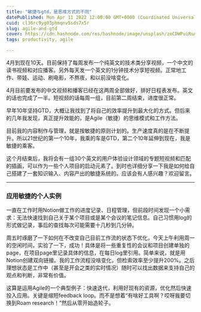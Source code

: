 ```yaml
---
title: "敏捷与gtd，是思维方式的不同"
datePublished: Mon Apr 11 2022 12:00:00 GMT+0000 (Coordinated Universal Time)
cuid: cl36rc9yg03phmqnv5sds7x5r
slug: agile-and-gtd
cover: https://cdn.hashnode.com/res/hashnode/image/unsplash/zoCDWPuiRuA/upload/v1652586486960/-aWCXxbxq.jpeg
tags: productivity, agile

---
```


4月到现在10天。目前保持了每周发布一个纯英文的技术类分享视频，一个中文的读书视频和对应播客。另外每天发一个英文的1分钟技术分享短视频。正常地工作、带娃、运动、刷电影，不熬夜，和以前没啥变化。

4月目前要发布的中文视频和播客已经在这两周全部做好，排好日程表发布。英文的话也完成了一半。短视频的话每周一组，目前第二周结束，进度很正常。

早年10年坚持GTD，大概让我找到了将自己的效率提升到最大化的方式。但后来的几年我发现，真正提升效能的，是Agile（敏捷）的思维模式和工作方法。

目前我的内容制作与管理，就是按敏捷的原则计划的。生产速度真的是在不断提升。所以21世纪的第一个10年，我乘的车是GTD，第二个10年延伸到现在，我是敏捷的乘客。

这个月结束后，我将会有一组30个英文的用户体验设计领域的专题短视频和匹配的插画，可以作为一些个人项目的启动元素了。到时也详细分享一下我是如何给自己搭建了一套知识输入、内容产出的敏捷系统的。应该会有人感兴趣？欢迎留言。

***
### 应用敏捷的个人实例
一直在工作时用Notion做工作的进度记录、日程管理，但前段时间发现一个小需求：无法快速找到自己关于某个项目或是某个会议的笔记信息。自己习惯用log的形式做记录，事后的查找每次可能需要十几秒到几分钟。

周五时琢磨了一下如何在不改变自己目前工作流的状态下优化，今天上午利用周一的空闲时间，实验了一下，成功！具体是将一些重复性的会议和项目创建单独的page，在项目page里记录具体的信息，在每日log里引用。简单来说，就是用Notion创建双向链接。我的工作流程没啥变化，但检索效率至少提升200%。之后理想状态是工作中（甚至是开会之类的实时情况）随时可以找出数据来支持自己的观点和判断，非常有价值。

这算是运用Agile的一个典型例子：快速迭代，利用好现有的资源，优化然后快速投入应用。关键是缩短feedback loop。而不是想着“有啥好工具啊？哎呀我要切换到Roam research！”然后从零开始造轮子。
